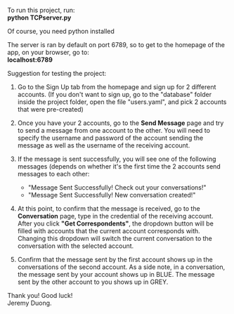 To run this project, run: <br>
    <b>python TCPserver.py</b>
    
Of course, you need python installed

The server is ran by default on port 6789, so to get to the homepage of the app, on your browser, go to: <br>
    <b>localhost:6789</b>


Suggestion for testing the project:

1. Go to the Sign Up tab from the homepage and sign up for 2 different accounts.
    (If you don't want to sign up, go to the "database" folder inside the project folder,
    open the file "users.yaml", and pick 2 accounts that were pre-created)

2. Once you have your 2 accounts, go to the <b>Send Message</b> page and try to send a message
    from one account to the other. You will need to specify the username and password
    of the account sending the message as well as the username of the receiving account.

3. If the message is sent successfully, you will see one of the following messages (depends on whether
    it's the first time the 2 accounts send messages to each other:
    - "Message Sent Successfully! Check out your conversations!"
    - "Message Sent Successfully! New conversation created!"

4. At this point, to confirm that the message is received, go to the <b>Conversation</b> page,
    type in the credential of the receiving account. After you click <b>"Get Correspondents"</b>,
    the dropdown button will be filled with accounts that the current account corresponds with.
    Changing this dropdown will switch the current conversation to the conversation with the selected account.

5. Confirm that the message sent by the first account shows up in the conversations of the second account.
    As a side note, in a conversation, the message sent by your account shows up in BLUE.
    The message sent by the other account to you shows up in GREY.


Thank you! Good luck!<br>
Jeremy Duong.

